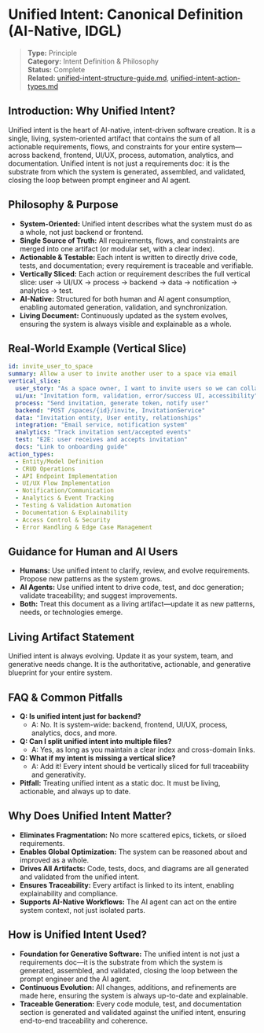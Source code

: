 # Unified Intent: Canonical Definition (AI-Native, IDGL)

> **Type:** Principle  
> **Category:** Intent Definition & Philosophy  
> **Status:** Complete  
> **Related:** [unified-intent-structure-guide.md](./unified-intent-structure-guide.md), [unified-intent-action-types.md](./unified-intent-action-types.md)

## Introduction: Why Unified Intent?

Unified intent is the heart of AI-native, intent-driven software creation. It is a single, living, system-oriented artifact that contains the sum of all actionable requirements, flows, and constraints for your entire system—across backend, frontend, UI/UX, process, automation, analytics, and documentation. Unified intent is not just a requirements doc: it is the substrate from which the system is generated, assembled, and validated, closing the loop between prompt engineer and AI agent.

## Philosophy & Purpose
- **System-Oriented:** Unified intent describes what the system must do as a whole, not just backend or frontend.
- **Single Source of Truth:** All requirements, flows, and constraints are merged into one artifact (or modular set, with a clear index).
- **Actionable & Testable:** Each intent is written to directly drive code, tests, and documentation; every requirement is traceable and verifiable.
- **Vertically Sliced:** Each action or requirement describes the full vertical slice: user → UI/UX → process → backend → data → notification → analytics → test.
- **AI-Native:** Structured for both human and AI agent consumption, enabling automated generation, validation, and synchronization.
- **Living Document:** Continuously updated as the system evolves, ensuring the system is always visible and explainable as a whole.

## Real-World Example (Vertical Slice)

```yaml
id: invite_user_to_space
summary: Allow a user to invite another user to a space via email
vertical_slice:
  user_story: "As a space owner, I want to invite users so we can collaborate."
  ui/ux: "Invitation form, validation, error/success UI, accessibility"
  process: "Send invitation, generate token, notify user"
  backend: "POST /spaces/{id}/invite, InvitationService"
  data: "Invitation entity, User entity, relationships"
  integration: "Email service, notification system"
  analytics: "Track invitation sent/accepted events"
  test: "E2E: user receives and accepts invitation"
  docs: "Link to onboarding guide"
action_types:
  - Entity/Model Definition
  - CRUD Operations
  - API Endpoint Implementation
  - UI/UX Flow Implementation
  - Notification/Communication
  - Analytics & Event Tracking
  - Testing & Validation Automation
  - Documentation & Explainability
  - Access Control & Security
  - Error Handling & Edge Case Management
```

## Guidance for Human and AI Users
- **Humans:** Use unified intent to clarify, review, and evolve requirements. Propose new patterns as the system grows.
- **AI Agents:** Use unified intent to drive code, test, and doc generation; validate traceability; and suggest improvements.
- **Both:** Treat this document as a living artifact—update it as new patterns, needs, or technologies emerge.

## Living Artifact Statement
Unified intent is always evolving. Update it as your system, team, and generative needs change. It is the authoritative, actionable, and generative blueprint for your entire system.

## FAQ & Common Pitfalls
- **Q: Is unified intent just for backend?**
  - A: No. It is system-wide: backend, frontend, UI/UX, process, analytics, docs, and more.
- **Q: Can I split unified intent into multiple files?**
  - A: Yes, as long as you maintain a clear index and cross-domain links.
- **Q: What if my intent is missing a vertical slice?**
  - A: Add it! Every intent should be vertically sliced for full traceability and generativity.
- **Pitfall:** Treating unified intent as a static doc. It must be living, actionable, and always up to date.

## Why Does Unified Intent Matter?
- **Eliminates Fragmentation:** No more scattered epics, tickets, or siloed requirements.
- **Enables Global Optimization:** The system can be reasoned about and improved as a whole.
- **Drives All Artifacts:** Code, tests, docs, and diagrams are all generated and validated from the unified intent.
- **Ensures Traceability:** Every artifact is linked to its intent, enabling explainability and compliance.
- **Supports AI-Native Workflows:** The AI agent can act on the entire system context, not just isolated parts.

## How is Unified Intent Used?
- **Foundation for Generative Software:** The unified intent is not just a requirements doc—it is the substrate from which the system is generated, assembled, and validated, closing the loop between the prompt engineer and the AI agent.
- **Continuous Evolution:** All changes, additions, and refinements are made here, ensuring the system is always up-to-date and explainable.
- **Traceable Generation:** Every code module, test, and documentation section is generated and validated against the unified intent, ensuring end-to-end traceability and coherence. 